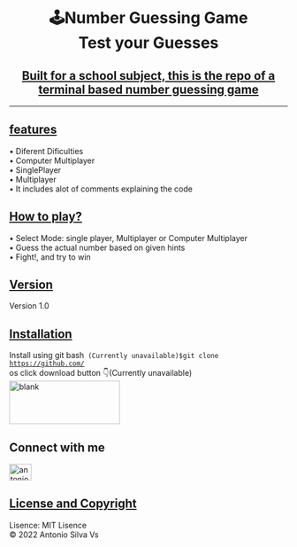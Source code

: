 <h1 align="center"><b>🕹Number Guessing Game<br>Test your Guesses
 </b></h1>
<h2 align="center"><u><b>Built for a school subject, this is the repo of a terminal based number guessing game</u></b></h3>


----------------------------

  <p>
    <h2><u><b> features</u></b> </h2>
    &bull; Diferent Dificulties <br>
    &bull; Computer Multiplayer <br>
    &bull; SinglePlayer <br>
    &bull; Multiplayer <br>
    &bull; It includes alot of comments explaining the code <br>
 </p>
 
 <p>
   <h2><u><b> How to play?</b></u></h3> 
   &bull; Select Mode: single player, Multiplayer or Computer Multiplayer <br>
   &bull; Guess the actual number based on given hints <br>
   &bull; Fight!, and try to win <br>
  </p>
 
 <h2 align='left'><u><b>Version</u></b></h2>
 Version 1.0
 
 <h2><u><b>Installation</u></b></h2>
 
 Install using git bash<code> (Currently unavailable)$git clone https://github.com/ </code><br>
 os click download button 👇(Currently unavailable) <br>
 <a href="https://github.com//archive/refs/heads/main.zip" target="blank"><img align="center" src="https://github.com//resources/blob/main/src/download_bt.png" alt="blank" height="78" width="200" /></a>
 
<h2 align="left"><b>Connect with me</b></h4>
<p align="left">
<a href="https://www.instagram.com/antoniosilva.04" target="blank"><img align="center" src="https://raw.githubusercontent.com/rahuldkjain/github-profile-readme-generator/master/src/images/icons/Social/instagram.svg" alt="antoniosilva.04" height="30" width="40" /></a>
</p>
 
<h2 align='left'><u><b>License and Copyright</b></u></h2>
Lisence: MIT Lisence<br>
&#169; 2022 Antonio Silva Vs
